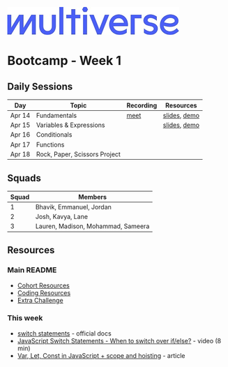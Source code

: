 ![Image](/img/Multiverse_Logo_rgb_ultra_25.jpg "Multiverse banner")

# Bootcamp - Week 1

## Daily Sessions
|Day|Topic|Recording|Resources|
|-----| ------------- |---------------------|--------|
|Apr 14|Fundamentals|[meet](https://drive.google.com/file/d/1r42Ml6xeFcJC3Tu0Eth07fx7DOzKXLse)|[slides](https://docs.google.com/presentation/d/1noKNiTWBJ0VPgNrZkrqGIHUf60GgJOETRJYRWnOjkIE), [demo](./day1/demo/)
|Apr 15|Variables & Expressions||[slides](https://docs.google.com/presentation/d/12H5Vyy6ZSAH8Wr9w3AWCURUEIB8HOpxSGW_zEH82Qxo), [demo](./day2/demo/)
|Apr 16|Conditionals|
|Apr 17|Functions|
|Apr 18|Rock, Paper, Scissors Project|

## Squads
|Squad|Members|
|-----|-------|
|1|Bhavik, Emmanuel, Jordan|
|2|Josh, Kavya, Lane|
|3|Lauren, Madison, Mohammad, Sameera|

## Resources

### Main README
* [Cohort Resources](/README.md/#coding-resources)
* [Coding Resources](/README.md/#coding-resources)
* [Extra Challenge](/README.md/#extra-challenge) 

### This week
* [switch statements](https://developer.mozilla.org/en-US/docs/Web/JavaScript/Reference/Statements/switch) - official docs
* [JavaScript Switch Statements - When to switch over if/else?](https://youtu.be/Z8DGby3eBHg) - video (8 min)
* [Var, Let, Const in JavaScript + scope and hoisting](https://dev.to/bigsondev/var-let-const-in-javascript-scope-and-hoisting-2i0i) - article
